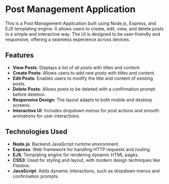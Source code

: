 # Post Management Application

This is a Post Management Application built using Node.js, Express, and EJS templating engine. It allows users to create, edit, view, and delete posts in a simple and interactive way. The UI is designed to be user-friendly and responsive, offering a seamless experience across devices.

## Features

- **View Posts**: Displays a list of all posts with titles and content.
- **Create Posts**: Allows users to add new posts with titles and content.
- **Edit Posts**: Enables users to modify the title and content of existing posts.
- **Delete Posts**: Allows posts to be deleted with a confirmation prompt before deletion.
- **Responsive Design**: The layout adapts to both mobile and desktop screens.
- **Interactive UI**: Includes dropdown menus for post actions and smooth animations for user interactions.

## Technologies Used

- **Node.js**: Backend JavaScript runtime environment.
- **Express**: Web framework for handling HTTP requests and routing.
- **EJS**: Templating engine for rendering dynamic HTML pages.
- **CSS3**: Used for styling and layout, with modern design techniques like Flexbox.
- **JavaScript**: Adds dynamic interactions, such as dropdown menus and confirmation prompts.
